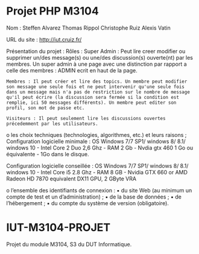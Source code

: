 # Projet PHP M3104

Nom : Steffen Alvarez Thomas Rippol Christophe Ruiz Alexis Vatin

URL du site : http://iut.cruiz.fr/

Présentation du projet : 
  Rôles :
    Super Admin : Peut lire creer modifier ou supprimer un/des message(s) ou une/des discussion(s) ouverte(nt) par les membres. Un super admin à une page avec une distinction par rapport a celle des membres : ADMIN ecrit en haut de la page. 
       
    Membres : Il peut créer et lire des topics. Un membre peut modifier son message une seule fois et ne peut intervenir qu'une seule fois dans un message mais n'a pas de restriction sur le nombre de message qu'il peut écrire (la discussion sera fermée si la condition est remplie, ici 50 messages différents). Un membre peut editer son profil, son mot de passe etc. 
    
    Visiteurs : Il peut seulement lire les discussions ouvertes précedemment par les utilisateurs.
    
o les choix techniques (technologies, algorithmes, etc.) et leurs raisons ;
Configuration logicielle minimale : OS Windows 7/7 SP1/ windows 8/ 8.1/ windows 10 - Intel Core 2 Duo 2,6 Ghz - RAM 2 Gb - Nvdia gtx 460 1 Go ou équivalente - 1Go dans le disque.

Configuration logicielle conseillée : OS Windows 7/7 SP1/ windows 8/ 8.1/ windows 10 - Intel Core i5 2.8 Ghz - RAM 8 GB  -  Nvidia GTX 660 or AMD Radeon HD 7870 equivalent DX11 GPU, 2 GByte VRA

o l’ensemble des identifiants de connexion :
▪ du site Web (au minimum un compte de test et un d’administration) ;
▪ de la base de données ;
▪ de l’hébergement ;
▪ du compte du système de version (obligatoire).                       

# IUT-M3104-PROJET
Projet du module M3104, S3 du DUT Informatique.
